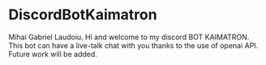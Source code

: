 # DiscordBotKaimatron
Mihai Gabriel Laudoiu.
Hi and welcome to my discord BOT KAIMATRON.
This bot can have a live-talk chat with you thanks to the use of openai API.
Future work will be added.
